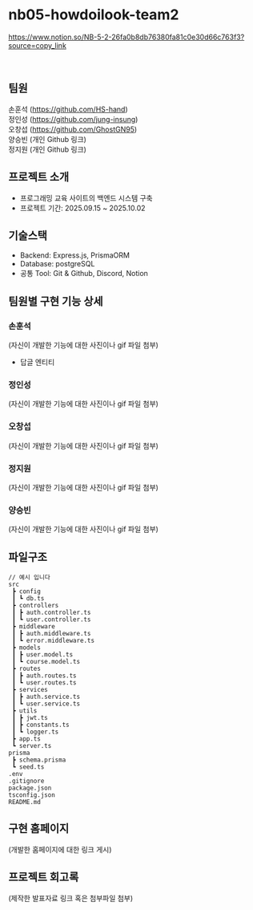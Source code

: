 # nb05-howdoilook-team2

https://www.notion.so/NB-5-2-26fa0b8db76380fa81c0e30d66c763f3?source=copy_link

<br>

## 팀원

손훈석 (https://github.com/HS-hand)  
정인성 (https://github.com/jung-insung)  
오창섭 (https://github.com/GhostGN95)  
양승빈 (개인 Github 링크)  
정지원 (개인 Github 링크)

## 프로젝트 소개

- 프로그래밍 교육 사이트의 백엔드 시스템 구축
- 프로젝트 기간: 2025.09.15 ~ 2025.10.02

## 기술스택

- Backend: Express.js, PrismaORM
- Database: postgreSQL
- 공통 Tool: Git & Github, Discord, Notion

## 팀원별 구현 기능 상세

### 손훈석

(자신이 개발한 기능에 대한 사진이나 gif 파일 첨부)

- 답글 엔티티

### 정인성

(자신이 개발한 기능에 대한 사진이나 gif 파일 첨부)

### 오창섭

(자신이 개발한 기능에 대한 사진이나 gif 파일 첨부)

### 정지원

(자신이 개발한 기능에 대한 사진이나 gif 파일 첨부)

### 양승빈

(자신이 개발한 기능에 대한 사진이나 gif 파일 첨부)

## 파일구조

```
// 예시 입니다
src
 ┣ config
 ┃ ┗ db.ts
 ┣ controllers
 ┃ ┣ auth.controller.ts
 ┃ ┗ user.controller.ts
 ┣ middleware
 ┃ ┣ auth.middleware.ts
 ┃ ┗ error.middleware.ts
 ┣ models
 ┃ ┣ user.model.ts
 ┃ ┗ course.model.ts
 ┣ routes
 ┃ ┣ auth.routes.ts
 ┃ ┗ user.routes.ts
 ┣ services
 ┃ ┣ auth.service.ts
 ┃ ┗ user.service.ts
 ┣ utils
 ┃ ┣ jwt.ts
 ┃ ┣ constants.ts
 ┃ ┗ logger.ts
 ┣ app.ts
 ┗ server.ts
prisma
 ┣ schema.prisma
 ┗ seed.ts
.env
.gitignore
package.json
tsconfig.json
README.md
```

## 구현 홈페이지

(개발한 홈페이지에 대한 링크 게시)

## 프로젝트 회고록

(제작한 발표자료 링크 혹은 첨부파일 첨부)
